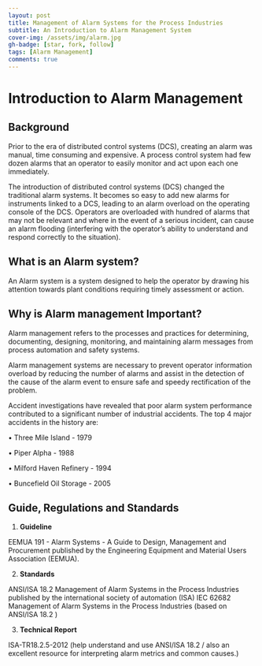 ```yaml
---
layout: post
title: Management of Alarm Systems for the Process Industries 
subtitle: An Introduction to Alarm Management System
cover-img: /assets/img/alarm.jpg
gh-badge: [star, fork, follow]
tags: [Alarm Management]
comments: true
---
```

# Introduction to Alarm Management
## Background

Prior to the era of distributed control systems (DCS), creating an alarm was manual, time consuming and expensive. A process control system had few dozen alarms that an operator to easily monitor and act upon each one immediately.

The introduction of distributed control systems (DCS) changed the traditional alarm systems. It becomes so easy to add new alarms for instruments linked to a DCS, leading to an alarm overload on the operating console of the DCS. Operators are overloaded with hundred of alarms that may not be relevant and where in the event of a serious incident, can cause an alarm flooding (interfering with the operator’s ability to understand and respond correctly to the situation).

## What is an Alarm system?
An Alarm system is a system designed to help the operator by drawing his attention towards plant conditions requiring timely assessment or action.

## Why is Alarm management Important?

Alarm management refers to the processes and practices for determining, documenting, designing, monitoring, and maintaining alarm messages from process automation and safety systems.

Alarm management systems are necessary to prevent operator information overload by reducing the number of alarms and assist in the detection of the cause of the alarm event to ensure safe and speedy rectification of the problem.

Accident investigations have revealed that poor alarm system performance contributed to a significant number of industrial accidents.
The top 4 major accidents in the history are: 

• Three Mile Island - 1979

• Piper Alpha - 1988

• Milford Haven Refinery - 1994

• Buncefield Oil Storage - 2005

## Guide, Regulations and Standards

1. **Guideline**

EEMUA 191 - Alarm Systems - A Guide to Design, Management and Procurement published by the Engineering Equipment and Material Users Association (EEMUA).

2. **Standards**

ANSI/ISA 18.2 Management of Alarm Systems in the Process Industries published by the international society of automation (ISA)
IEC 62682 Management of Alarm Systems in the Process Industries
(based on ANSI/ISA 18.2 )

3. **Technical Report**

ISA-TR18.2.5-2012 (help understand and use ANSI/ISA 18.2  / also an excellent resource for interpreting alarm metrics and common causes.)



